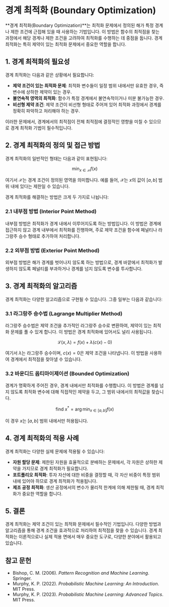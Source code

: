 # 경계 최적화 (Boundary Optimization)

**경계 최적화(Boundary Optimization)**는 최적화 문제에서 정의된 해가 특정 경계나 제한 조건에 근접해 있을 때 사용하는 기법입니다. 이 방법은 함수의 최적점을 찾는 과정에서 해당 경계나 제한 조건을 고려하여 최적화를 수행하는 데 중점을 둡니다. 경계 최적화는 특히 제약이 있는 최적화 문제에서 중요한 역할을 합니다.

## 1. 경계 최적화의 필요성

경계 최적화는 다음과 같은 상황에서 필요합니다:

- **제약 조건이 있는 최적화 문제**: 최적화 변수들이 일정 범위 내에서만 유효한 경우, 즉 변수에 상하한 제약이 있는 경우.
- **불연속적 영역의 최적화**: 함수가 특정 경계에서 불연속적이거나 미분 불가능한 경우.
- **비선형 제약 조건**: 제약 조건이 비선형 형태로 주어져 있어 최적화 과정에서 경계를 정확히 파악하고 처리해야 하는 경우.

이러한 문제에서, 경계에서의 최적점이 전체 최적점에 결정적인 영향을 미칠 수 있으므로 경계 최적화 기법이 필수적입니다.

## 2. 경계 최적화의 정의 및 접근 방법

경계 최적화의 일반적인 형태는 다음과 같이 표현됩니다:

$$
\min_{x \in \mathcal{X}} f(x)
$$

여기서 $\mathcal{X}$는 경계 조건이 정의된 영역을 의미합니다. 예를 들어, $\mathcal{X}$는 $x$의 값이 $[a, b]$ 범위 내에 있다는 제한일 수 있습니다.

경계 최적화를 해결하는 방법은 크게 두 가지로 나뉩니다:

### 2.1 내부점 방법 (Interior Point Method)
내부점 방법은 최적화가 경계 내에서 이루어지도록 하는 방법입니다. 이 방법은 경계에 접근하지 않고 경계 내부에서 최적화를 진행하며, 주로 제약 조건을 함수에 페널티나 라그랑주 승수 형태로 추가하여 처리합니다.

### 2.2 외부점 방법 (Exterior Point Method)
외부점 방법은 해가 경계를 벗어나지 않도록 하는 방법으로, 경계 바깥에서 최적화가 발생하지 않도록 페널티를 부과하거나 경계를 넘지 않도록 변수를 투사합니다.

## 3. 경계 최적화의 알고리즘

경계 최적화는 다양한 알고리즘으로 구현될 수 있습니다. 그중 일부는 다음과 같습니다:

### 3.1 라그랑주 승수법 (Lagrange Multiplier Method)
라그랑주 승수법은 제약 조건을 추가적인 라그랑주 승수로 변환하여, 제약이 있는 최적화 문제를 풀 수 있게 합니다. 이 방법은 경계 최적화에 있어서도 널리 사용됩니다.

$$
\mathcal{L}(x, \lambda) = f(x) + \lambda (c(x) - 0)
$$

여기서 $\lambda$는 라그랑주 승수이며, $c(x) = 0$은 제약 조건을 나타냅니다. 이 방법을 사용하여 경계에서 최적점을 찾아낼 수 있습니다.

### 3.2 바운디드 옵티마이제이션 (Bounded Optimization)
경계가 명확하게 주어진 경우, 경계 내에서만 최적화를 수행합니다. 이 방법은 경계를 넘지 않도록 최적화 변수에 대해 직접적인 제약을 두고, 그 범위 내에서의 최적값을 찾습니다.

$$
\text{find } x^* = \arg\min_{x \in [a, b]} f(x)
$$

이 경우 $x$는 $[a, b]$ 범위 내에서만 허용됩니다.

## 4. 경계 최적화의 적용 사례

경계 최적화는 다양한 실제 문제에 적용될 수 있습니다:

- **자원 할당 문제**: 제한된 자원을 효율적으로 분배하는 문제에서, 각 자원은 상하한 제약을 가지므로 경계 최적화가 필요합니다.
- **포트폴리오 최적화**: 투자 자산에 대한 비중을 결정할 때, 각 자산 비중이 특정 범위 내에 있어야 하므로 경계 최적화가 적용됩니다.
- **제조 공정 최적화**: 생산 공정에서의 변수가 물리적 한계에 의해 제한될 때, 경계 최적화가 중요한 역할을 합니다.

## 5. 결론

경계 최적화는 제약 조건이 있는 최적화 문제에서 필수적인 기법입니다. 다양한 방법과 알고리즘을 통해 경계 조건을 효과적으로 처리하여 최적점을 찾을 수 있습니다. 경계 최적화는 이론적으로나 실제 적용 면에서 매우 중요한 도구로, 다양한 분야에서 활용되고 있습니다.

## 참고 문헌

- Bishop, C. M. (2006). *Pattern Recognition and Machine Learning*. Springer.
- Murphy, K. P. (2022). *Probabilistic Machine Learning: An Introduction*. MIT Press.
- Murphy, K. P. (2023). *Probabilistic Machine Learning: Advanced Topics*. MIT Press.
